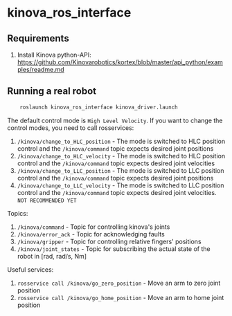 # kinova_ros_interface

## Requirements
1. Install Kinova python-API:
https://github.com/Kinovarobotics/kortex/blob/master/api_python/examples/readme.md

## Running a real robot
``` bash
    roslaunch kinova_ros_interface kinova_driver.launch
```

The default control mode is `High Level Velocity`. If you want to change the control modes, you need to call rosservices:
1. `/kinova/change_to_HLC_position` - The mode is switched to HLC position control and the `/kinova/command` topic expects desired joint positions
2. `/kinova/change_to_HLC_velocity` - The mode is switched to HLC position control and the `/kinova/command` topic expects desired joint velocities
3. `/kinova/change_to_LLC_position` - The mode is switched to LLC position control and the `/kinova/command` topic expects desired joint positions
4. `/kinova/change_to_LLC_velocity` - The mode is switched to LLC position control and the `/kinova/command` topic expects desired joint velocities. `NOT RECOMMENDED YET`

Topics:
1. `/kinova/command` - Topic for controlling kinova's joints
2. `/kinova/error_ack` - Topic for acknowledging faults
3. `/kinova/gripper` - Topic for controlling relative fingers' positions
4. `/kinova/joint_states` - Topic for subscribing the actual state of the robot in [rad, rad/s, Nm]

Useful services:
1. `rosservice call /kinova/go_zero_position` - Move an arm to zero joint position
2. `rosservice call /kinova/go_home_position` - Move an arm to home joint position





